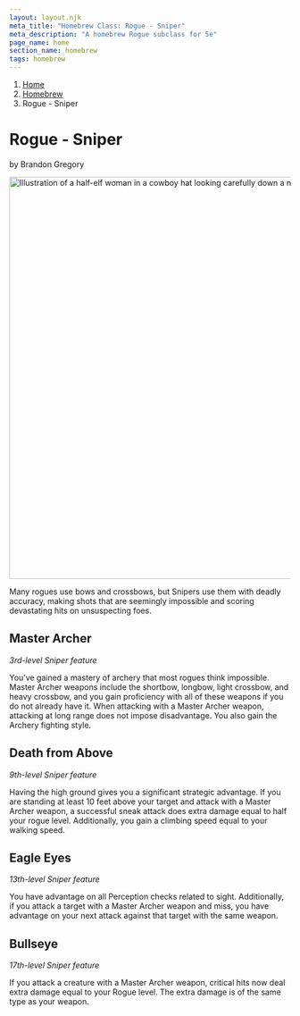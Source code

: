 ```yaml
---
layout: layout.njk
meta_title: "Homebrew Class: Rogue - Sniper"
meta_description: "A homebrew Rogue subclass for 5e"
page_name: home
section_name: homebrew
tags: homebrew
---
```


<div id="breadcrumbs"></div>

1. [Home](/)
2. [Homebrew](/5e-homebrew/)
3. Rogue - Sniper

# Rogue - Sniper
<p class="author">by Brandon Gregory</p>

<img
  src="/images/Rogue-Sniper-Muted.webp"
  srcset="/images/Rogue-Sniper-Muted-720.webp 720w,
          /images/Rogue-Sniper-Muted.webp 1536w"
  sizes="(min-width: 768px) 768px,
         360px"
  alt="Illustration of a half-elf woman in a cowboy hat looking carefully down a notched arrow"
  class="hero"
  height="720" width="720" />

Many rogues use bows and crossbows, but Snipers use them with deadly accuracy, making shots that are seemingly impossible and scoring devastating hits on unsuspecting foes.

## Master Archer

_3rd-level Sniper feature_

You’ve gained a mastery of archery that most rogues think impossible. Master Archer weapons include the shortbow, longbow, light crossbow, and heavy crossbow, and you gain proficiency with all of these weapons if you do not already have it. When attacking with a Master Archer weapon, attacking at long range does not impose disadvantage. You also gain the Archery fighting style.

## Death from Above

_9th-level Sniper feature_

Having the high ground gives you a significant strategic advantage. If you are standing at least 10 feet above your target and attack with a Master Archer weapon, a successful sneak attack does extra damage equal to half your rogue level. Additionally, you gain a climbing speed equal to your walking speed.

## Eagle Eyes

_13th-level Sniper feature_

You have advantage on all Perception checks related to sight. Additionally, if you attack a target with a Master Archer weapon and miss, you have advantage on your next attack against that target with the same weapon.

## Bullseye

_17th-level Sniper feature_

If you attack a creature with a Master Archer weapon, critical hits now deal extra damage equal to your Rogue level. The extra damage is of the same type as your weapon.
